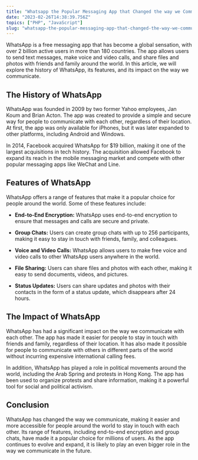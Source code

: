 ```yaml
---
title: "Whatsapp the Popular Messaging App that Changed the way we Communicate"
date: "2023-02-26T14:38:39.756Z"
topics: ["PHP", "JavaScript"]
slug: "whatsapp-the-popular-messaging-app-that-changed-the-way-we-communicate"
---
```


WhatsApp is a free messaging app that has become a global sensation, with over 2 billion active users in more than 180 countries. The app allows users to send text messages, make voice and video calls, and share files and photos with friends and family around the world. In this article, we will explore the history of WhatsApp, its features, and its impact on the way we communicate.

## The History of WhatsApp

WhatsApp was founded in 2009 by two former Yahoo employees, Jan Koum and Brian Acton. The app was created to provide a simple and secure way for people to communicate with each other, regardless of their location. At first, the app was only available for iPhones, but it was later expanded to other platforms, including Android and Windows.

In 2014, Facebook acquired WhatsApp for $19 billion, making it one of the largest acquisitions in tech history. The acquisition allowed Facebook to expand its reach in the mobile messaging market and compete with other popular messaging apps like WeChat and Line.

## Features of WhatsApp

WhatsApp offers a range of features that make it a popular choice for people around the world. Some of these features include:

- **End-to-End Encryption:** WhatsApp uses end-to-end encryption to ensure that messages and calls are secure and private.

- **Group Chats:** Users can create group chats with up to 256 participants, making it easy to stay in touch with friends, family, and colleagues.

- **Voice and Video Calls:** WhatsApp allows users to make free voice and video calls to other WhatsApp users anywhere in the world.

- **File Sharing:** Users can share files and photos with each other, making it easy to send documents, videos, and pictures.

- **Status Updates:** Users can share updates and photos with their contacts in the form of a status update, which disappears after 24 hours.

## The Impact of WhatsApp

WhatsApp has had a significant impact on the way we communicate with each other. The app has made it easier for people to stay in touch with friends and family, regardless of their location. It has also made it possible for people to communicate with others in different parts of the world without incurring expensive international calling fees.

In addition, WhatsApp has played a role in political movements around the world, including the Arab Spring and protests in Hong Kong. The app has been used to organize protests and share information, making it a powerful tool for social and political activism.

## Conclusion

WhatsApp has changed the way we communicate, making it easier and more accessible for people around the world to stay in touch with each other. Its range of features, including end-to-end encryption and group chats, have made it a popular choice for millions of users. As the app continues to evolve and expand, it is likely to play an even bigger role in the way we communicate in the future.
